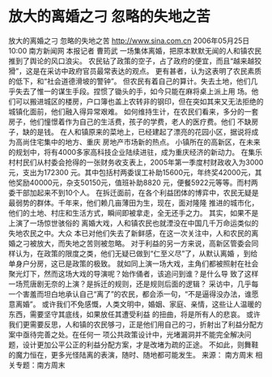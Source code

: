 # 放大的离婚之刁 忽略的失地之苦

放大的离婚之刁 忽略的失地之苦
http://www.sina.com.cn 2006年05月25日10:00 南方新闻网
本报记者 曹筠武
一场集体离婚，把原本默默无闻的人和镇农民推到了舆论的风口浪尖。
农民钻了政策的空子，占了政府的便宜，而且“越来越狡猾”，这是在采访中政府官员最常表达的观点。
更有甚者，认为这表明了农民素质的低下，和“社会道德滑坡的警钟”。
但农民有着自己的算计。失去土地，他们几乎失去了惟一的谋生手段。捏惯了锄头的手，如今只能在麻将桌上派上用 场。他们可以搬进城区的楼房，户口簿也盖上农转非的钢印，但在突如其来又无法拒绝的城镇化面前，他们融入得异常艰难。
如何维持生计，在农民们看来，多分的一套房子，他们憧憬着作为自己的生活费，孩子的学费，老人的医疗费。他们 不缺房子，缺的是钱。
在人和镇原来的菜地上，已经建起了漂亮的花园小区，据说将成为高尚住宅集中的地方、重庆
房地产市场新的热点。
小镇所在的高新区，在未来的规划中，将有4000多家高科技企业陆续进驻，成为重庆经济的新动力。
在集乐村村民们从村委会抢得的一张财务收支表上，2005年第一季度村财政收入为3000元，支出为172300 元。其中包括村两委误工补助15600元，年终奖42000元，其他奖励40000元，杂支50150元，值班补助8820 元，便餐5922元等等。而村两委干部加起来不到10个人。
在拆迁面前，在各个利益团体的博弈中，农民无疑是最弱势的群体。千年来，他们赖几亩薄田为生，现在，面对隆隆 推进的城市化，他们的土地、村庄和生活方式，瞬间即被拿走，全无还手之力。
其实，如果不是上演了一场惊世骇俗的
离婚大戏，人和镇农民也就湮没在中国几千万命运类似的失地农民之中。大众 本已对他们失去了新鲜感，在这一次关注中，人和农民的离婚之刁被放大，而失地之苦则被忽略。
对于利益的另一方来说，高新区管委会同样认为，在政策的限度之类，他们无疑已做到“仁至义尽”了，从默认离婚 ，到给单身户分房，这已是政策的极致。
就如同上演一场大戏，主角们都被照射在社会聚光灯下，然而这场大戏的导演呢？始作俑者，该追问到谁？是什么导 致了这样一场荒唐剧无奈的上演？是拆迁的规则，还是规则后面的逻辑？
采访中，几乎每一个害羞而坦白地承认自己“离了”的农民，都会添一句，“不是逼得没办法，谁愿意离婚”。
或许我们不免感慨，人类文明中，婚姻、家庭、亲情，这些让人温暖的东西，需要坚守其底线，如果放任其遭受利益 的扭曲，将是所有人的悲哀。
或许我们更需要反思，人和镇的农民够刁，正是他们用自己的刁，折射出了利益分配方案中亟待完善之处。在任何一 项公共政策设计中，光堵漏洞并不能完全解决问题，设计更加公平公正的利益分配方案，才是改堵为疏的正途。
不如此，则舞鞋的魔力恒在，更多光怪陆离的表演，随时、随地都可能发生。 来源：
南方周末
相关专题：南方周末 


